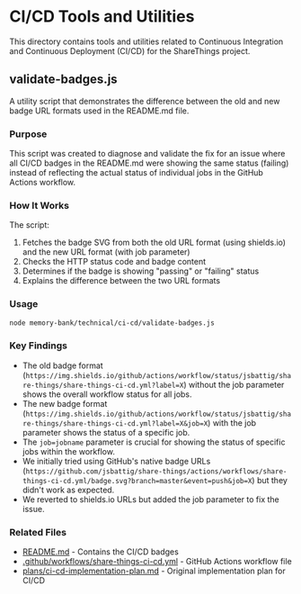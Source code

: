 # CI/CD Tools and Utilities

This directory contains tools and utilities related to Continuous Integration and Continuous Deployment (CI/CD) for the ShareThings project.

## validate-badges.js

A utility script that demonstrates the difference between the old and new badge URL formats used in the README.md file.

### Purpose

This script was created to diagnose and validate the fix for an issue where all CI/CD badges in the README.md were showing the same status (failing) instead of reflecting the actual status of individual jobs in the GitHub Actions workflow.

### How It Works

The script:
1. Fetches the badge SVG from both the old URL format (using shields.io) and the new URL format (with job parameter)
2. Checks the HTTP status code and badge content
3. Determines if the badge is showing "passing" or "failing" status
4. Explains the difference between the two URL formats

### Usage

```bash
node memory-bank/technical/ci-cd/validate-badges.js
```

### Key Findings

- The old badge format (`https://img.shields.io/github/actions/workflow/status/jsbattig/share-things/share-things-ci-cd.yml?label=X`) without the job parameter shows the overall workflow status for all jobs.
- The new badge format (`https://img.shields.io/github/actions/workflow/status/jsbattig/share-things/share-things-ci-cd.yml?label=X&job=X`) with the job parameter shows the status of a specific job.
- The `job=jobname` parameter is crucial for showing the status of specific jobs within the workflow.
- We initially tried using GitHub's native badge URLs (`https://github.com/jsbattig/share-things/actions/workflows/share-things-ci-cd.yml/badge.svg?branch=master&event=push&job=X`) but they didn't work as expected.
- We reverted to shields.io URLs but added the job parameter to fix the issue.

### Related Files

- [README.md](../../../README.md) - Contains the CI/CD badges
- [.github/workflows/share-things-ci-cd.yml](../../../.github/workflows/share-things-ci-cd.yml) - GitHub Actions workflow file
- [plans/ci-cd-implementation-plan.md](../../../plans/ci-cd-implementation-plan.md) - Original implementation plan for CI/CD